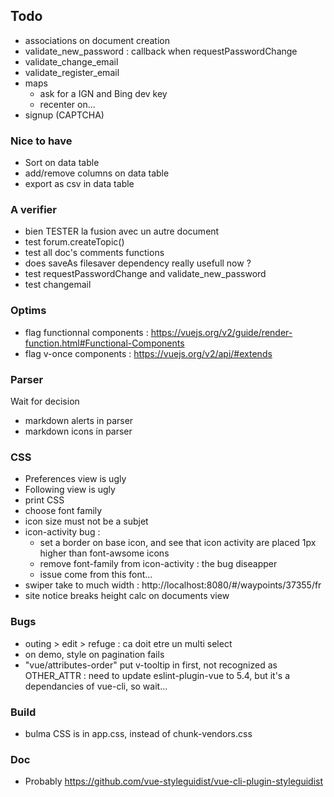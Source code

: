 

## Todo

* associations on document creation
* validate_new_password : callback when requestPasswordChange
* validate_change_email
* validate_register_email
* maps
    * ask for a IGN and Bing dev key
    * recenter on...
* signup (CAPTCHA)

### Nice to have

* Sort on data table
* add/remove columns on data table
* export as csv in data table

### A verifier

* bien TESTER la fusion avec un autre document
* test forum.createTopic()
* test all doc's comments functions
* does saveAs filesaver dependency really usefull now ?
* test requestPasswordChange and validate_new_password
* test changemail

### Optims

* flag functionnal components : https://vuejs.org/v2/guide/render-function.html#Functional-Components
* flag v-once components : https://vuejs.org/v2/api/#extends

### Parser

Wait for decision

* markdown alerts in parser
* markdown icons in parser

### CSS

* Preferences view is ugly
* Following view is ugly
* print CSS
* choose font family
* icon size must not be a subjet
* icon-activity bug :
  * set a border on base icon, and see that icon activity are placed 1px higher
    than font-awsome icons
  * remove font-family from icon-activity : the bug diseapper
  * issue come from this font...
* swiper take to much width : http://localhost:8080/#/waypoints/37355/fr
* site notice breaks height calc on documents view

### Bugs
* outing > edit > refuge : ca doit etre un multi select
* on demo, style on pagination fails
* "vue/attributes-order" put v-tooltip in first, not recognized as OTHER_ATTR :
     need to update eslint-plugin-vue to 5.4, but it's a dependancies of vue-cli, so wait...

### Build

* bulma CSS is in app.css, instead of chunk-vendors.css

### Doc

* Probably https://github.com/vue-styleguidist/vue-cli-plugin-styleguidist
